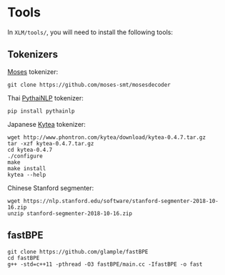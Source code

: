 # Tools

In `XLM/tools/`, you will need to install the following tools:

## Tokenizers

[Moses](https://github.com/moses-smt/mosesdecoder/tree/master/scripts/tokenizer) tokenizer:
```
git clone https://github.com/moses-smt/mosesdecoder
```

Thai [PythaiNLP](https://github.com/PyThaiNLP/pythainlp) tokenizer:
```
pip install pythainlp
```

Japanese [Kytea](http://www.phontron.com/kytea) tokenizer:
```
wget http://www.phontron.com/kytea/download/kytea-0.4.7.tar.gz
tar -xzf kytea-0.4.7.tar.gz
cd kytea-0.4.7
./configure
make
make install
kytea --help
```

Chinese Stanford segmenter:
```
wget https://nlp.stanford.edu/software/stanford-segmenter-2018-10-16.zip
unzip stanford-segmenter-2018-10-16.zip
```

## fastBPE

```
git clone https://github.com/glample/fastBPE
cd fastBPE
g++ -std=c++11 -pthread -O3 fastBPE/main.cc -IfastBPE -o fast
```
